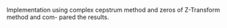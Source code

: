 Implementation using complex cepstrum method and zeros of Z-Transform method and com-
pared the results.